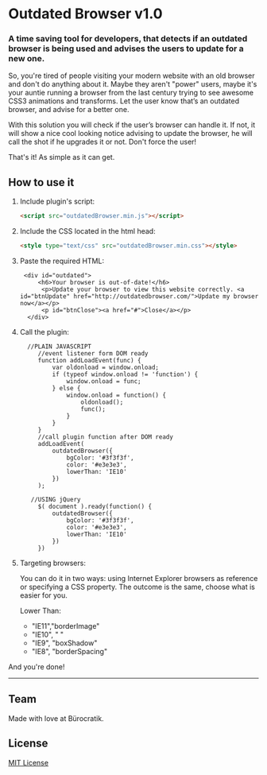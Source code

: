 # Outdated Browser v1.0

### A time saving tool for developers, that detects if an outdated browser is being used and advises the users to update for a new one.

So, you're tired of people visiting your modern website with an old browser and don't do anything about it. Maybe they aren't "power" users, maybe it's your auntie running a browser from the last century trying to see awesome CSS3 animations and transforms. Let the user know that’s an outdated browser, and advise for a better one.

With this solution you will check if the user’s browser can handle it. If not, it will show a nice cool looking notice advising to update the browser, he will call the shot if he upgrades it or not. Don't force the user!

That's it! As simple as it can get.


## How to use it


1. Include plugin's script:

    ```html
    <script src="outdatedBrowser.min.js"></script>
    ```

2. Include the CSS located in the html head:

    ```html
    <style type="text/css" src="outdatedBrowser.min.css"></style>
    ```

3. Paste the required HTML:

        <div id="outdated">
            <h6>Your browser is out-of-date!</h6>
             <p>Update your browser to view this website correctly. <a id="btnUpdate" href="http://outdatedbrowser.com/">Update my browser now</a></p>
             <p id="btnClose"><a href="#">Close</a></p>
         </div>





4. Call the plugin:

         //PLAIN JAVASCRIPT
            //event listener form DOM ready
            function addLoadEvent(func) {
                var oldonload = window.onload;
                if (typeof window.onload != 'function') {
                    window.onload = func;
                } else {
                    window.onload = function() {
                        oldonload();
                        func();
                    }
                }
            }
            //call plugin function after DOM ready
            addLoadEvent(
                outdatedBrowser({
                    bgColor: '#3f3f3f',
                    color: '#e3e3e3',
                    lowerThan: 'IE10'
                })
            );

          //USING jQuery
            $( document ).ready(function() {
                outdatedBrowser({
                    bgColor: '#3f3f3f',
                    color: '#e3e3e3',
                    lowerThan: 'IE10'
                })
            })


5. Targeting browsers:

    You can do it in two ways: using Internet Explorer browsers as reference or specifying a CSS property. The outcome is the same, choose what is easier for you.
    
    Lower Than:
     * "IE11","borderImage"
     * "IE10", " "
     * "IE9", "boxShadow"
     * "IE8", "borderSpacing"




And you're done! 
***

<!--## Structure

The basic structure of the project is given in the following way:


    ├── demo/
    │   └── index.html
    ├── imgs/
    │   └── outdatedBrowser-close.gif
    ├── src/
    │   ├── jquery.easing.1.3.min.js
    │   ├── jquery.min.js
    │   ├── jquery.outdatedBrowser.js
    │   ├── jquery.outdatedBrowser.min.js
    │   └── outdatedBrowser.css-->


## Team

Made with love at Bürocratik.


## License

[MIT License](http://zenorocha.mit-license.org/)
